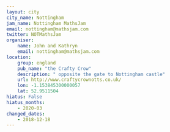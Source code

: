 ```yaml
---
layout: city                                           
city_name: Nottingham                                                               
jam_name: Nottingham MathsJam
email: nottingham@mathsjam.com
twitter: NOTMathsJam
organiser:
    name: John and Kathryn
    email: nottingham@mathsjam.com
location:
    group: england
    pub_name: "the Crafty Crow"
    description: " opposite the gate to Nottingham castle"
    url: http://www.craftycrownotts.co.uk/
    lon: -1.153845300000057
    lat: 52.9511504
hiatus: False
hiatus_months:
    - 2020-03
changed_dates:
    - 2018-12-18
---
```


